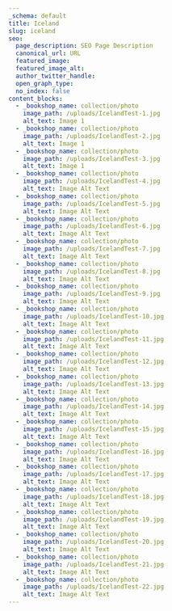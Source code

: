 ```yaml
---
_schema: default
title: Iceland
slug: iceland
seo:
  page_description: SEO Page Description
  canonical_url: URL
  featured_image:
  featured_image_alt:
  author_twitter_handle:
  open_graph_type:
  no_index: false
content_blocks:
  - _bookshop_name: collection/photo
    image_path: /uploads/IcelandTest-1.jpg
    alt_text: Image 1
  - _bookshop_name: collection/photo
    image_path: /uploads/IcelandTest-2.jpg
    alt_text: Image 1
  - _bookshop_name: collection/photo
    image_path: /uploads/IcelandTest-3.jpg
    alt_text: Image 1
  - _bookshop_name: collection/photo
    image_path: /uploads/IcelandTest-4.jpg
    alt_text: Image Alt Text
  - _bookshop_name: collection/photo
    image_path: /uploads/IcelandTest-5.jpg
    alt_text: Image Alt Text
  - _bookshop_name: collection/photo
    image_path: /uploads/IcelandTest-6.jpg
    alt_text: Image Alt Text
  - _bookshop_name: collection/photo
    image_path: /uploads/IcelandTest-7.jpg
    alt_text: Image Alt Text
  - _bookshop_name: collection/photo
    image_path: /uploads/IcelandTest-8.jpg
    alt_text: Image Alt Text
  - _bookshop_name: collection/photo
    image_path: /uploads/IcelandTest-9.jpg
    alt_text: Image Alt Text
  - _bookshop_name: collection/photo
    image_path: /uploads/IcelandTest-10.jpg
    alt_text: Image Alt Text
  - _bookshop_name: collection/photo
    image_path: /uploads/IcelandTest-11.jpg
    alt_text: Image Alt Text
  - _bookshop_name: collection/photo
    image_path: /uploads/IcelandTest-12.jpg
    alt_text: Image Alt Text
  - _bookshop_name: collection/photo
    image_path: /uploads/IcelandTest-13.jpg
    alt_text: Image Alt Text
  - _bookshop_name: collection/photo
    image_path: /uploads/IcelandTest-14.jpg
    alt_text: Image Alt Text
  - _bookshop_name: collection/photo
    image_path: /uploads/IcelandTest-15.jpg
    alt_text: Image Alt Text
  - _bookshop_name: collection/photo
    image_path: /uploads/IcelandTest-16.jpg
    alt_text: Image Alt Text
  - _bookshop_name: collection/photo
    image_path: /uploads/IcelandTest-17.jpg
    alt_text: Image Alt Text
  - _bookshop_name: collection/photo
    image_path: /uploads/IcelandTest-18.jpg
    alt_text: Image Alt Text
  - _bookshop_name: collection/photo
    image_path: /uploads/IcelandTest-19.jpg
    alt_text: Image Alt Text
  - _bookshop_name: collection/photo
    image_path: /uploads/IcelandTest-20.jpg
    alt_text: Image Alt Text
  - _bookshop_name: collection/photo
    image_path: /uploads/IcelandTest-21.jpg
    alt_text: Image Alt Text
  - _bookshop_name: collection/photo
    image_path: /uploads/IcelandTest-22.jpg
    alt_text: Image Alt Text
---
```

